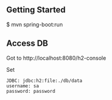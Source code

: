 ## Getting Started

$ mvn spring-boot:run

## Access DB

Got to http://localhost:8080/h2-console

Set
    
    JDBC: jdbc:h2:file:./db/data
    username: sa
    password: password


